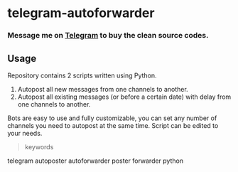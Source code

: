 # telegram-autoforwarder
### Message me on [Telegram](https://t.me/zhivysss) to buy the clean source codes.
## Usage
Repository contains 2 scripts written using Python.
1. Autopost all new messages from one channels to another.
2. Autopost all existing messages (or before a certain date) with delay from one channels to another.

Bots are easy to use and fully customizable, you can set any number of channels you need to autopost at the same time.
Script can be edited to your needs.

> keywords

telegram autoposter autoforwarder poster forwarder python
